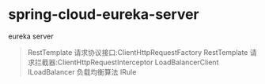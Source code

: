 # spring-cloud-eureka-server
eureka server
> RestTemplate 请求协议接口:ClientHttpRequestFactory
> RestTemplate 请求拦截器:ClientHttpRequestInterceptor
> LoadBalancerClient
> ILoadBalancer
> 负载均衡算法 IRule

